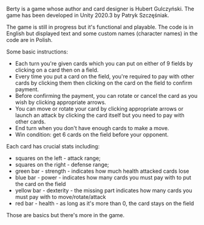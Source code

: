 Berty is a game whose author and card designer is Hubert Gulczyński. The game has been developed in Unity 2020.3 by Patryk Szczęśniak.

The game is still in progress but it's functional and playable. The code is in English but displayed text and some custom names (character names) in the code are in Polish.

Some basic instructions:

- Each turn you're given cards which you can put on either of 9 fields by clicking on a card then on a field.
- Every time you put a card on the field, you're required to pay with other cards by clicking them then clicking on the card on the field to confirm payment.
- Before confirming the payment, you can rotate or cancel the card as you wish by clicking appropriate arrows. 
- You can move or rotate your card by clicking appropriate arrows or launch an attack by clicking the card itself but you need to pay with other cards.
- End turn when you don't have enough cards to make a move.
- Win condition: get 6 cards on the field before your opponent.

Each card has crucial stats including:
- squares on the left - attack range;
- squares on the right - defense range;
- green bar - strength - indicates how much health attacked cards lose
- blue bar - power - indicates how many cards you must pay with to put the card on the field
- yellow bar - dexterity - the missing part indicates how many cards you must pay with to move/rotate/attack
- red bar - health - as long as it's more than 0, the card stays on the field

Those are basics but there's more in the game.
